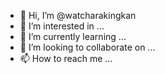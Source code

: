 - 👋 Hi, I’m @watcharakingkan
- 👀 I’m interested in ...
- 🌱 I’m currently learning ...
- 💞️ I’m looking to collaborate on ...
- 📫 How to reach me ...

<!---
watcharakingkan/watcharakingkan is a ✨ special ✨ repository because its `README.md` (this file) appears on your GitHub profile.
You can click the Preview link to take a look at your changes.
--->
